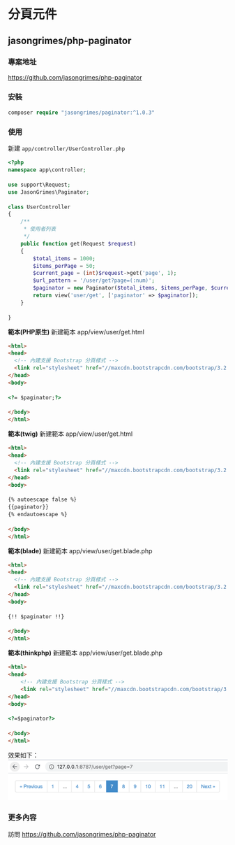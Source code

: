 # 分頁元件

## jasongrimes/php-paginator

### 專案地址

https://github.com/jasongrimes/php-paginator

### 安裝

```php
composer require "jasongrimes/paginator:^1.0.3"
```

### 使用

新建 `app/controller/UserController.php`
```php
<?php
namespace app\controller;

use support\Request;
use JasonGrimes\Paginator;

class UserController
{
    /**
     * 使用者列表
     */
    public function get(Request $request)
    {
        $total_items = 1000;
        $items_perPage = 50;
        $current_page = (int)$request->get('page', 1);
        $url_pattern = '/user/get?page=(:num)';
        $paginator = new Paginator($total_items, $items_perPage, $current_page, $url_pattern);
        return view('user/get', ['paginator' => $paginator]);
    }
    
}
```
**範本(PHP原生)**
新建範本 app/view/user/get.html
```html
<html>
<head>
  <!-- 內建支援 Bootstrap 分頁樣式 -->
  <link rel="stylesheet" href="//maxcdn.bootstrapcdn.com/bootstrap/3.2.0/css/bootstrap.min.css">
</head>
<body>

<?= $paginator;?>

</body>
</html>
```


**範本(twig)**
新建範本 app/view/user/get.html
```html
<html>
<head>
  <!-- 內建支援 Bootstrap 分頁樣式 -->
  <link rel="stylesheet" href="//maxcdn.bootstrapcdn.com/bootstrap/3.2.0/css/bootstrap.min.css">
</head>
<body>

{% autoescape false %}
{{paginator}}
{% endautoescape %}

</body>
</html>
```

**範本(blade)**
新建範本 app/view/user/get.blade.php
```html
<html>
<head>
  <!-- 內建支援 Bootstrap 分頁樣式 -->
  <link rel="stylesheet" href="//maxcdn.bootstrapcdn.com/bootstrap/3.2.0/css/bootstrap.min.css">
</head>
<body>

{!! $paginator !!}

</body>
</html>
```

**範本(thinkphp)**
新建範本 app/view/user/get.blade.php
```html
<html>
<head>
    <!-- 內建支援 Bootstrap 分頁樣式 -->
    <link rel="stylesheet" href="//maxcdn.bootstrapcdn.com/bootstrap/3.2.0/css/bootstrap.min.css">
</head>
<body>

<?=$paginator?>

</body>
</html>
```

效果如下：
![](img/paginator.png)

### 更多內容

訪問 https://github.com/jasongrimes/php-paginator